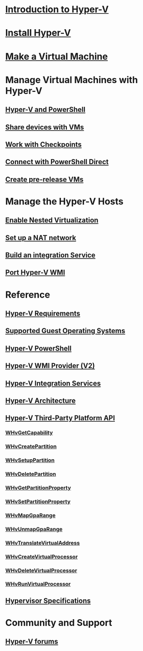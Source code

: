 # [Introduction to Hyper-V](./about/index.md)
# [Install Hyper-V](quick-start/enable-hyper-v.md)
# [Make a Virtual Machine](quick-start/quick-create-virtual-machine.md)
# Manage Virtual Machines with Hyper-V
## [Hyper-V and PowerShell](quick-start/try-hyper-v-powershell.md)
## [Share devices with VMs](user-guide/enhanced-session-mode.md)
## [Work with Checkpoints](user-guide/checkpoints.md)
## [Connect with PowerShell Direct](user-guide/powershell-direct.md)
## [Create pre-release VMs](user-guide/create-pre-release-vm.md)
# Manage the Hyper-V Hosts
## [Enable Nested Virtualization](user-guide/nested-virtualization.md)
## [Set up a NAT network](user-guide/setup-nat-network.md)
## [Build an integration Service](user-guide/make-integration-service.md)
## [Port Hyper-V WMI](user-guide/refactor-wmiv1-to-wmiv2.md)
# Reference
## [Hyper-V Requirements](reference/hyper-v-requirements.md)
## [Supported Guest Operating Systems](about/supported-guest-os.md)
## [Hyper-V PowerShell](https://technet.microsoft.com/library/hh848559.aspx)
## [Hyper-V WMI Provider (V2)](https://msdn.microsoft.com/library/hh850319.aspx)
## [Hyper-V Integration Services](reference/integration-services.md)
## [Hyper-V Architecture](reference/hyper-v-architecture.md)
## [Hyper-V Third-Party Platform API](reference/hyper-v-third-party.md)
### [WHvGetCapability](reference/hyper-v-third-party-funcs/WHvGetCapability.md)
### [WHvCreatePartition](reference/hyper-v-third-party-funcs/WHvCreatePartition.md)
### [WHvSetupPartition](reference/hyper-v-third-party-funcs/WHvSetupPartition.md)
### [WHvDeletePartition](reference/hyper-v-third-party-funcs/WHvDeletePartition.md)
### [WHvGetPartitionProperty](reference/hyper-v-third-party-funcs/WHvGetPartitionProperty.md)
### [WHvSetPartitionProperty](reference/hyper-v-third-party-funcs/WHvSetPartitionProperty.md)
### [WHvMapGpaRange](reference/hyper-v-third-party-funcs/WHvMapGpaRange.md)
### [WHvUnmapGpaRange](reference/hyper-v-third-party-funcs/WHvUnmapGpaRange.md)
### [WHvTranslateVirtualAddress](reference/hyper-v-third-party-funcs/WHvTranslateVirtualAddress.md)
### [WHvCreateVirtualProcessor](reference/hyper-v-third-party-funcs/WHvCreateVirtualProcessor.md)
### [WHvDeleteVirtualProcessor](reference/hyper-v-third-party-funcs/WHvDeleteVirtualProcessor.md)
### [WHvRunVirtualProcessor](reference/hyper-v-third-party-funcs/WHvRunVirtualProcessor.md)
## [Hypervisor Specifications](reference/tlfs.md)
# Community and Support
## [Hyper-V forums](https://social.technet.microsoft.com/Forums/windowsserver/en-US/home?forum=winserverhyperv)
